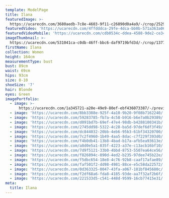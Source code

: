 ```yaml
---
template: ModelPage
title: Ilana
featuredImage: >-
  https://ucarecdn.com/3680aedb-7c8e-4603-9f11-c26890d0a4a9/-/crop/2529x959/0,0/-/preview/
featuredVideo: 'https://ucarecdn.com/4ffdddca-29fe-4dca-bb0b-571a363a066b/'
featuredVideoMobile: 'https://ucarecdn.com/cdb0534c-ddea-4588-9de2-ce34369e83d1/'
imageThumbnail: >-
  https://ucarecdn.com/531041ca-c0db-46ff-bbc6-daf9719bfd3d/-/crop/1377x1851/88,63/-/preview/
firstName: Ilana
collection: Women
height: 164cm
measurementType: bust
bust: 89cm
waist: 69cm
hips: 93cm
size: 8-10
shoeSize: '7'
hair: Blonde
eyes: Green
imagePortfolio:
  - image: >-
      https://ucarecdn.com/1a345721-a20e-49e9-80ef-ebf436073387/-/preview/-/enhance/48/
  - image: 'https://ucarecdn.com/8bb3388e-925f-4a10-9b20-9f08b7162240/'
  - image: 'https://ucarecdn.com/59283785-fb7a-4c58-b916-b6e7a0b29389/'
  - image: 'https://ucarecdn.com/d091bd7b-69ef-47e4-98db-b4288100341b/'
  - image: 'https://ucarecdn.com/2745dd98-5322-4c28-ba5d-97def6df3f49/'
  - image: 'https://ucarecdn.com/dc844032-20bb-4eb6-95b3-61bf34320700/'
  - image: 'https://ucarecdn.com/7c2f4960-1b49-4aa5-8dac-c7f229f393d0/'
  - image: 'https://ucarecdn.com/f4b0db41-13b8-4bad-b17a-afb5ea93613e/'
  - image: 'https://ucarecdn.com/a8d0e5a1-835f-4223-a37e-c13acb16bf10/'
  - image: 'https://ucarecdn.com/7d9f5121-33b0-4bbd-8753-5507ea64ce56/'
  - image: 'https://ucarecdn.com/f826894c-090d-4ed2-b235-97dee745b22e/'
  - image: 'https://ucarecdn.com/f5dbc654-18e8-4c76-92b8-caaf17afae89/'
  - image: 'https://ucarecdn.com/faf501f2-dd98-4981-88ce-e5c58da22572/'
  - image: 'https://ucarecdn.com/0d363325-0047-43fa-a067-181bf845680c/'
  - image: 'https://ucarecdn.com/f2df68a6-fda8-4185-93de-aa7f32af2b6f/'
  - image: 'https://ucarecdn.com/221533d5-c541-448d-9599-16cb77415e31/'
meta:
  title: Ilana
---
```


